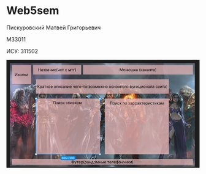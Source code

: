 # Web5sem
Пискуровский Матвей Григорьевич

М33011

ИСУ: 311502

![Макет сайта](imgs/readmeMaket.png)